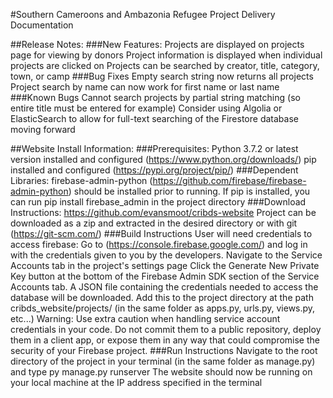 #Southern Cameroons and Ambazonia Refugee Project Delivery Documentation

##Release Notes:
###New Features:
Projects are displayed on projects page for viewing by donors
Project information is displayed when individual projects are clicked on
Projects can be searched by creator, title, category, town, or camp
###Bug Fixes
Empty search string now returns all projects
Project search by name can now work for first name or last name
###Known Bugs
Cannot search projects by partial string matching (so entire title must be entered for example)
Consider using Algolia or ElasticSearch to allow for full-text searching of the Firestore database moving forward

##Website Install Information:
###Prerequisites:
Python 3.7.2 or latest version installed and configured (https://www.python.org/downloads/)
pip installed and configured (https://pypi.org/project/pip/)
###Dependent Libraries:
firebase-admin-python (https://github.com/firebase/firebase-admin-python) should be installed prior to running. If pip is installed, you can run pip install firebase_admin in the project directory
###Download Instructions:
https://github.com/evansmoot/cribds-website
Project can be downloaded as a zip and extracted in the desired directory or with git (https://git-scm.com/)
###Build Instructions
User will need credentials to access firebase:
Go to (https://console.firebase.google.com/) and log in with the credentials given to you by the developers. 
Navigate to the Service Accounts tab in the project's settings page
Click the Generate New Private Key button at the bottom of the Firebase Admin SDK section of the Service Accounts tab.
A JSON file containing the credentials needed to access the database will be downloaded. Add this to the project directory at the path cribds_website/projects/ (in the same folder as apps.py, urls.py, views.py, etc...)
Warning: Use extra caution when handling service account credentials in your code. Do not commit them to a public repository, deploy them in a client app, or expose them in any way that could compromise the security of your Firebase project.
###Run Instructions
Navigate to the root directory of the project in your terminal (in the same folder as manage.py) and type py manage.py runserver
The website should now be running on your local machine at the IP address specified in the terminal

